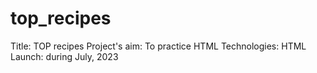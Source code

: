 # top_recipes
Title: TOP recipes
Project's aim: To practice HTML
Technologies: HTML
Launch: during July, 2023
